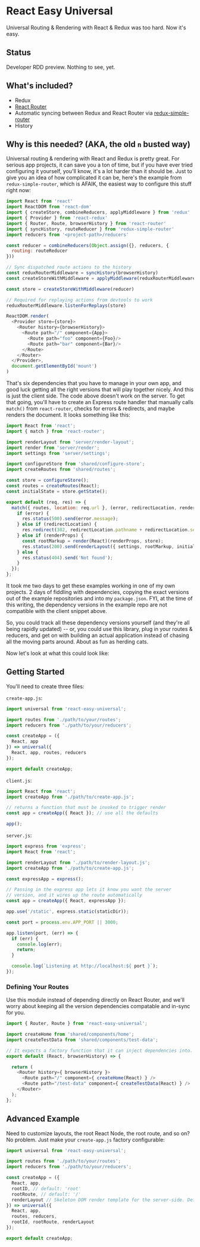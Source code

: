 # React Easy Universal

Universal Routing & Rendering with React & Redux was too hard. Now it's easy.

## Status

Developer RDD preview. Nothing to see, yet.


## What's included?

* Redux
* [React Router]()
* Automatic syncing between Redux and React Router via [redux-simple-router](https://github.com/rackt/redux-simple-router)
* History

## Why is this needed? (AKA, the old `n` busted way)

Universal routing & rendering with React and Redux is pretty great. For serious app projects, it can save you a ton of time, but if you have ever tried configuring it yourself, you'll know, it's a lot harder than it should be. Just to give you an idea of how complicated it can be, here's the example from `redux-simple-router`, which is AFAIK, the easiest way to configure this stuff right now:

```js
import React from 'react'
import ReactDOM from 'react-dom'
import { createStore, combineReducers, applyMiddleware } from 'redux'
import { Provider } from 'react-redux'
import { Router, Route, browserHistory } from 'react-router'
import { syncHistory, routeReducer } from 'redux-simple-router'
import reducers from '<project-path>/reducers'

const reducer = combineReducers(Object.assign({}, reducers, {
  routing: routeReducer
}))

// Sync dispatched route actions to the history
const reduxRouterMiddleware = syncHistory(browserHistory)
const createStoreWithMiddleware = applyMiddleware(reduxRouterMiddleware)(createStore)

const store = createStoreWithMiddleware(reducer)

// Required for replaying actions from devtools to work
reduxRouterMiddleware.listenForReplays(store)

ReactDOM.render(
  <Provider store={store}>
    <Router history={browserHistory}>
      <Route path="/" component={App}>
        <Route path="foo" component={Foo}/>
        <Route path="bar" component={Bar}/>
      </Route>
    </Router>
  </Provider>,
  document.getElementById('mount')
)
```

That's six dependencies that you have to manage in your own app, and good luck getting all the right versions that will play together nicely. And this is just the client side. The code above doesn't work on the server. To get that going, you'll have to create an Express route handler that manually calls `match()` from `react-router`, checks for errors & redirects, and maybe renders the document. It looks something like this:


```js
import React from 'react';
import { match } from 'react-router';

import renderLayout from 'server/render-layout';
import render from 'server/render';
import settings from 'server/settings';

import configureStore from 'shared/configure-store';
import createRoutes from 'shared/routes';

const store = configureStore();
const routes = createRoutes(React);
const initialState = store.getState();

export default (req, res) => {
  match({ routes, location: req.url }, (error, redirectLocation, renderProps) => {
    if (error) {
      res.status(500).send(error.message);
    } else if (redirectLocation) {
      res.redirect(302, redirectLocation.pathname + redirectLocation.search);
    } else if (renderProps) {
      const rootMarkup = render(React)(renderProps, store);
      res.status(200).send(renderLayout({ settings, rootMarkup, initialState }));
    } else {
      res.status(404).send('Not found');
    }
  });
};
```

It took me two days to get these examples working in one of my own projects. 2 days of fiddling with dependencies, copying the exact versions out of the example repositories and into my `package.json`. FYI, at the time of this writing, the dependency versions in the example repo are not compatible with the client snippet above.

So, you could track all these dependency versions yourself (and they're all being rapidly updated) -- or, you could use this library, plug in your routes & reducers, and get on with building an actual application instead of chasing all the moving parts around. About as fun as herding cats.

Now let's look at what this could look like:


## Getting Started

You'll need to create three files:

`create-app.js`:

```js
import universal from 'react-easy-universal';

import routes from './path/to/your/routes';
import reducers from './path/to/your/reducers';

const createApp = ({
  React, app
}) => universal({
  React, app, routes, reducers
});

export default createApp;
```


`client.js`:

```js
import React from 'react';
import createApp from './path/to/create-app.js';

// returns a function that must be invoked to trigger render
const app = createApp({ React }); // use all the defaults

app();
```


`server.js`:

```js
import express from 'express';
import React from 'react';

import renderLayout from './path/to/render-layout.js';
import createApp from './path/to/create-app.js';

const expressApp = express();

// Passing in the express app lets it know you want the server
// version, and it wires up the route automatically
const app = createApp({ React, expressApp });

app.use('/static', express.static(staticDir));

const port = process.env.APP_PORT || 3000;

app.listen(port, (err) => {
  if (err) {
    console.log(err);
    return;
  }

  console.log(`Listening at http://localhost:${ port }`);
});
```


### Defining Your Routes

Use this module instead of depending directly on React Router, and we'll worry about keeping all the version dependencies compatable and in-sync for you.

```js
import { Router, Route } from 'react-easy-universal';

import createHome from 'shared/components/home';
import createTestData from 'shared/components/test-data';

// It expects a factory function that it can inject dependencies into.
export default (React, browserHistory) => {

  return (
    <Router history={ browserHistory }>
      <Route path="/" component={ createHome(React) } />
      <Route path="/test-data" component={ createTestData(React) } />
    </Router>
  );
};
```


## Advanced Example

Need to customize layouts, the root React Node, the root route, and so on? No problem. Just make your `create-app.js` factory configurable:

```js
import universal from 'react-easy-universal';

import routes from './path/to/your/routes';
import reducers from './path/to/your/reducers';

const createApp = ({
  React, app,
  rootID, // default: 'root'
  rootRoute, // default: '/'
  renderLayout // Skeleton DOM render template for the server-side. Default: Barebones ES6 template
}) => universal({
  React, app,
  routes, reducers,
  rootId, rootRoute, renderLayout
});

export default createApp;
```
